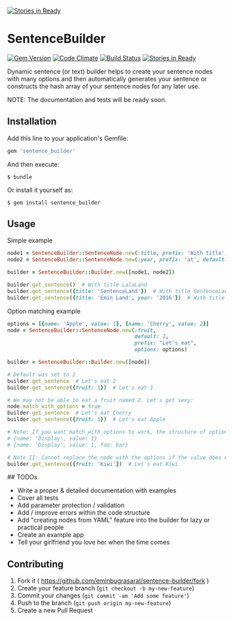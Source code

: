 [![Stories in Ready](https://badge.waffle.io/eminbugrasaral/sentence-builder.png?label=ready&title=Ready)](https://waffle.io/eminbugrasaral/sentence-builder)
# SentenceBuilder

[![Gem Version](https://badge.fury.io/rb/sentence_builder.svg)](http://badge.fury.io/rb/sentence_builder)
[![Code Climate](https://codeclimate.com/github/eminbugrasaral/sentence-builder/badges/gpa.svg)](https://codeclimate.com/github/eminbugrasaral/sentence-builder)
[![Build Status](https://travis-ci.org/ebsaral/sentence-builder.svg?branch=master)](https://travis-ci.org/ebsaral/sentence-builder)
[![Stories in Ready](https://badge.waffle.io/eminbugrasaral/sentence-builder.png?label=ready&title=Ready)](https://waffle.io/eminbugrasaral/sentence-builder)

Dynamic sentence (or text) builder helps to create your sentence nodes with many options and then automatically generates your sentence or constructs the hash array of your sentence nodes for any later use.

NOTE: The documentation and tests will be ready soon.

## Installation

Add this line to your application's Gemfile:

```ruby
gem 'sentence_builder'
```

And then execute:

    $ bundle

Or install it yourself as:

    $ gem install sentence_builder

## Usage

Simple example

```ruby
node1 = SentenceBuilder::SentenceNode.new(:title, prefix: 'With title', default: 'LalaLand')
node2 = SentenceBuilder::SentenceNode.new(:year, prefix: 'at', default: '2013', always_use: false)

builder = SentenceBuilder::Builder.new([node1, node2])

builder.get_sentence()  # With title LalaLand
builder.get_sentence({title: 'SentenceLand'})  # With title SentenceLand
builder.get_sentence({title: 'Emin Land', year: '2016'})  # With title Emin Land at 2016


```

Option matching example

```ruby
options = [{name: 'Apple', value: 1}, {name: 'Cherry', value: 2}]
node = SentenceBuilder::SentenceNode.new(:fruit,
                                         default: 2,
                                         prefix: "Let's eat",
                                         options: options)

builder = SentenceBuilder::Builder.new([node])

# Default was set to 2
builder.get_sentence  # Let's eat 2
builder.get_sentence({fruit: 1})  # Let's eat 1

# We may not be able to eat a fruit named 2. Let's get sexy:
node.match_with_options = true
builder.get_sentence  # Let's eat Cherry
builder.get_sentence({fruit: 1})  # Let's eat Apple

# Note: If you want match_with_options to work, the structure of options hash be like:
# {name: 'Display', value: 1}
# {name: 'Display', value: 1, foo: bar}

# Note II: Cannot replace the node with the options if the value does not exist :/
builder.get_sentence({fruit: 'Kiwi'})  # Let's eat Kiwi

```

## TODOs

- Write a proper & detailed documentation with examples
- Cover all tests
- Add parameter protection / validation
- Add / improve errors within the code structure
- Add "creating nodes from YAML" feature into the builder for lazy or practical people
- Create an example app
- Tell your girlfriend you love her when the time comes


## Contributing

1. Fork it ( https://github.com/eminbugrasaral/sentence-builder/fork )
2. Create your feature branch (`git checkout -b my-new-feature`)
3. Commit your changes (`git commit -am 'Add some feature'`)
4. Push to the branch (`git push origin my-new-feature`)
5. Create a new Pull Request
